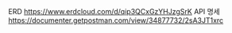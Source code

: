 ERD
https://www.erdcloud.com/d/qip3QCxGzYHJzgSrK
API 명세
https://documenter.getpostman.com/view/34877732/2sA3JT1xrc 

